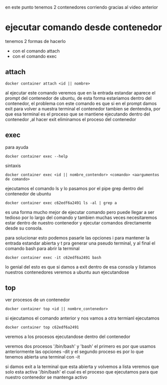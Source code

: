 en este punto tenemos 2 contenedores corriendo gracias al video anterior

# ejecutar comando desde contenedor

tenemos 2 formas de hacerlo

- con el comando attach
- con el comando exec

## attach

```
docker container attach <id || nombre>
```

al ejecutar este comando veremos que en la entrada estandar aparece el prompt del contenedor de ubuntu, de esta forma estariamos dentro del contenedor, el problema con este comando es que si en el prompt damos exit para volver a nuestra terminal el contenedor tambien se dentendra, por que esa terminal es el proceso que se mantiene ejecutando dentro del contenedor ,al hacer exit eliminamos el proceso del contenedor

## exec

para ayuda

```
docker container exec --help
```

sintaxis

```
docker container exec <id || nombre_contendor> <comando> <aargumentos de comando>
```

ejecutamos el comando ls y lo pasamos por el pipe grep dentro del contenedor de ubuntu

```
docker container exec c62edf6a2491 ls -al | grep a
```

es una forma mucho mejor de ejecutar comando pero puede llegar a ser tedioso por lo largo del comando y tambien muchas veces necesitaremos estar dentro de nuestro contenedor y ejecutar comandos directamente desde su consola.

para solucionar esto podemos pasarle las opciones i para mantener la entrada estandar abierta y t pra generar una pseudo terminal, y al final el comando bash para abrir la terminal

```
docker container exec -it c62edf6a2491 bash
```

lo genial del esto es que si damos a exit dentro de esa consola y listamos nuestros contenedores veremos a ubuntu aun ejecutandose

## top

ver procesos de un contenedor

```
docker container top <id || nombre_contenedor>
```

si ejecutamos el comando anterior y nos vamos a otra termianl ejecutamos

```
docker container top c62edf6a2491
```

veremos a los procesos ejecutandose dentro del contenedor

veremos dos procesos '/bin/bash' y 'bash' el primero es por que usamos anteriormente las opciones -dit y el segundo proceso es por lo que tenemos abierta una terminal con -it

si damos exit a la terminal que esta abierta y volvemos a lista veremos que solo esta activa '/bin/bash' el cual es el proceso que ejecutamos para que nuestro contenedor se mantenga activo
